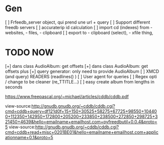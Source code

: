 # Gen

[ ] Frfeedb_server object, qui prend une url + query
[ ] Support different freedb servers
[ ] accuraterip id calculation
[ ] import cd (indexes) from - websites, - files, - clipboard
[ ] export to - clipboard (select), - xfile thing,

# TODO NOW

[+] dans class AudioAlbum: get offsets
[+] dans class AudioAlbum: get offsets plus
[+] query generator: only need to provide AudioAlbum
[ ] XMCD (and query) READERS (readlines() )
[ ] User agent for queries
[ ] Regex opti / change to be cleaner (re_TTITLE...)
[ ] easy create album from lengths in seconds

https://www.freepascal.org/~michael/articles/cddb/cddb.pdf

view-source:http://gnudb.gnudb.org/~cddb/cddb.cgi?cmd=cddb+query+df121d0f+15+150+30525+58275+67725+98550+104400+112350+142950+172800+205200+233850+238500+272850+298725+321450+4639&hello=emailname+emailhost.com+pyfreedbutil+0.0.4&proto=5
view-source:http://gnudb.gnudb.org/~cddb/cddb.cgi?cmd=cddb+read+misc+0201BE01&hello=emailname+emailhost.com+applicationname+0.1&proto=5
